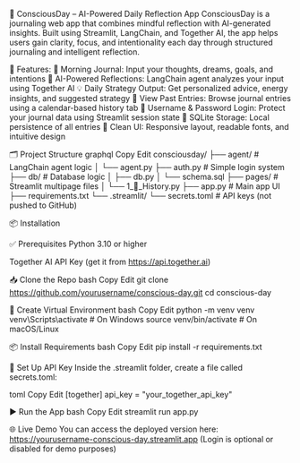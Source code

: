 🧘 ConsciousDay – AI-Powered Daily Reflection App
ConsciousDay is a journaling web app that combines mindful reflection with AI-generated insights. Built using Streamlit, LangChain, and Together AI, the app helps users gain clarity, focus, and intentionality each day through structured journaling and intelligent reflection.

🚀 Features:
📝 Morning Journal: Input your thoughts, dreams, goals, and intentions
🤖 AI-Powered Reflections: LangChain agent analyzes your input using Together AI
💡 Daily Strategy Output: Get personalized advice, energy insights, and suggested strategy
📅 View Past Entries: Browse journal entries using a calendar-based history tab
🔐 Username & Password Login: Protect your journal data using Streamlit session state
💾 SQLite Storage: Local persistence of all entries
🎨 Clean UI: Responsive layout, readable fonts, and intuitive design

🗂️ Project Structure
graphql
Copy
Edit
consciousday/
├── agent/                # LangChain agent logic
│   └── agent.py
├── auth.py               # Simple login system
├── db/                   # Database logic
│   ├── db.py
│   └── schema.sql
├── pages/                # Streamlit multipage files
│   └── 1_📅_History.py
├── app.py                # Main app UI
├── requirements.txt
└── .streamlit/
    └── secrets.toml      # API keys (not pushed to GitHub)

📦 Installation

✅ Prerequisites
Python 3.10 or higher

Together AI API Key (get it from https://api.together.ai)

📥 Clone the Repo
bash
Copy
Edit
git clone https://github.com/yourusername/conscious-day.git
cd conscious-day

🧪 Create Virtual Environment
bash
Copy
Edit
python -m venv venv
venv\Scripts\activate   # On Windows
source venv/bin/activate   # On macOS/Linux

📦 Install Requirements
bash
Copy
Edit
pip install -r requirements.txt

🔐 Set Up API Key
Inside the .streamlit folder, create a file called secrets.toml:

toml
Copy
Edit
[together]
api_key = "your_together_api_key"

▶️ Run the App
bash
Copy
Edit
streamlit run app.py

🌐 Live Demo
You can access the deployed version here:
https://yourusername-conscious-day.streamlit.app
(Login is optional or disabled for demo purposes)

